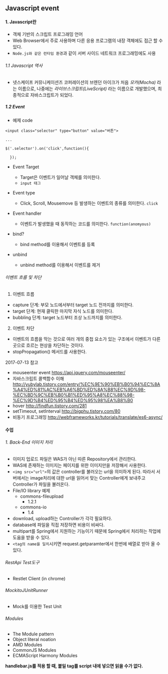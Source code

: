 ## Javascript event
#### 1. Javascript란
- 객체 기반의 스크립트 프로그래밍 언어
- Web Browser에서 주로 사용하며 다른 응용 프로그램의 내장 객체에도 접근 할 수 있다.
- `Node.js와 같은 런타임 환경`과 같이 서버 사이드 네트워크 프로그래밍에도 사용
###### 1.1 Javascript 역사
- 넷스케이프 커뮤니케이션즈 코퍼레이션의 브렌던 아이크가 처음 *모카(Mocha)* 라는 이름으로, 나중에는 *라이브스크립트(LiveScript)* 라는 이름으로 개발했으며, 최종적으로 자바스크립트가 되었다.

##### 1.2 Event
- 예제 code
```
<input class="selector" type="button" value="버튼">

...

$('.selector').on('click',function(){

  });
```

- Event Target
  - Target은 이벤트가 일어날 객체를 의미한다.
  - `input 태그`
- Event type
  - Click, Scroll, Mousemove 등 발생하는 이벤트의 종류를 의미한다.
  `click`
- Event handler
  - 이벤트가 발생했을 때 동작하는 코드를 의미한다.
  `function(anomyous)`

- bind?
  - bind method를 이용해서 이벤트를 등록
- unbind
  - unbind method를 이용해서 이벤트를 제거

###### 이벤트 흐름 및 차단
1. 이벤트 흐름
  - capture 단계: 부모 노드에서부터 target 노드 전까지를 의미한다.
  - target 단계: 현재 클릭한 마지막 자식 노드를 의미한다.
  - bubbling 단계: target 노드부터 조상 노드까지를 의미한다.
2. 이벤트 차단
  - 이벤트의 흐름을 막는 것으로 여러 개의 중첩 요소가 있는 구조에서 이벤트가 다른 곳으로 흐르는 현상을 차단하는 것이다.
  - stopPropagation() 메서드를 사용한다.



2017-07-13 참고
- mouseenter event
https://api.jquery.com/mouseenter/
- 자바스크립트 콜백함수 이해
http://yubylab.tistory.com/entry/%EC%9E%90%EB%B0%94%EC%8A%A4%ED%81%AC%EB%A6%BD%ED%8A%B8%EC%9D%98-%EC%BD%9C%EB%B0%B1%ED%95%A8%EC%88%98-%EC%9D%B4%ED%95%B4%ED%95%98%EA%B8%B0
- hover
http://findfun.tistory.com/281
- setTimeout, setInterval
http://bigphu.tistory.com/80
- 비동기 프로그래밍
http://webframeworks.kr/tutorials/translate/es6-async/


#### 수업
###### 1. Back-End 이미지 처리
- 이미지 업로드 파일은 WAS가 아닌 따른 Repository에서 관리한다.
- WAS에 존재하는 이미지는 페이지를 위한 이미지만을 저장해서 사용한다.
- `<img src="url">`의 값은 controller를 불러오는 url을 의미하게 된다. 따라서 서버에서는 image처리에 대한 url을 읽어서 맞는 Controller에게 보내주고 Controller가 파일을 불러온다.
- File/IO library 예제
    - commons-fileupload
      - 1.2.1
    - commons-io
      - 1.4
- download, upload하는 Controller가 각각 필요하다.
- database에 파일을 직접 저장하면 비용이 비싸다.
- multipart를 Spring에서 지원하는 기능이기 때문에 Spring에서 처리하는 작업에 도움을 받을 수 있다.
- `<tag의 name을 일치`시키면 request.getparamter에서 한번에 배열로 받아 올 수 있다.

###### RestApi Test도구
- Restlet Client (in chrome)

###### MockitoJUnitRunner
- Mock를 이용한 Test Unit

###### Modules
- The Module pattern
- Object literal noation
- AMD Modules
- CommonJS Modules
- ECMAScript Harmony Modules

**handlebar.js를 적용 할 때, 붙일 tag를 script 내에 넣으면 읽을 수가 없다.**
